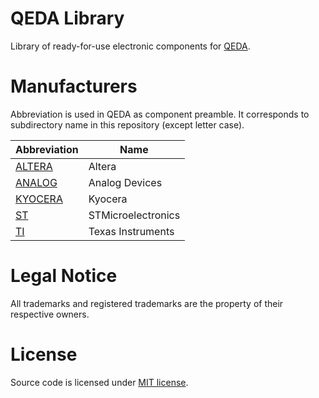 QEDA Library
============

Library of ready-for-use electronic components for [QEDA](https://github.com/qeda/qeda).

Manufacturers
=============

Abbreviation is used in QEDA as component preamble. It corresponds to subdirectory name in this repository (except letter case).

Abbreviation            | Name
------------------------|---------------------------
[ALTERA](./altera/)     | Altera
[ANALOG](./analog/)     | Analog Devices
[KYOCERA](./kyocera/)   | Kyocera
[ST](./st/)             | STMicroelectronics
[TI](./ti/)             | Texas Instruments

Legal Notice
============

All trademarks and registered trademarks are the property of their respective owners.

License
=======

Source code is licensed under [MIT license](./LICENSE.md).
